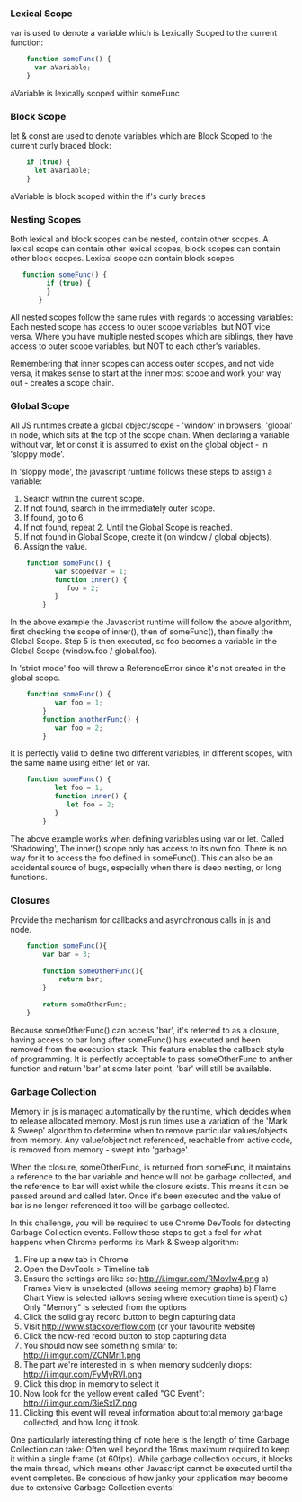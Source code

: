 ### Lexical Scope

var is used to denote a variable which is Lexically Scoped to the current
function:

```javascript
    function someFunc() {
      var aVariable;
    }
```

aVariable is lexically scoped within someFunc

### Block Scope

let & const are used to denote variables which are Block Scoped to the
current curly braced block:

```javascript
    if (true) {
      let aVariable;
    }
```

aVariable is block scoped within the if's curly braces

### Nesting Scopes

Both lexical and block scopes can be nested, contain other scopes. A lexical scope can contain other lexical scopes, block scopes can contain other block scopes. Lexical scope can contain block scopes
 
 ```javascript
    function someFunc() {
          if (true) {
          }
        }
```

All nested scopes follow the same rules with regards to accessing variables: Each nested scope has access to outer scope variables, but NOT vice versa. Where you have multiple nested scopes which are siblings, they have access to outer scope variables, but NOT to each other's variables.

Remembering that inner scopes can access outer scopes, and not vide versa, it makes sense to start at the inner most scope and work your way out - creates a scope chain.


### Global Scope

All JS runtimes create a global object/scope - 'window' in browsers, 'global' in node, which sits at the top of the scope chain. When declaring a variable without var, let or const it is assumed to exist on the global object - in 'sloppy mode'.

In 'sloppy mode', the javascript runtime follows these steps to assign a variable:

 1) Search within the current scope.
 2) If not found, search in the immediately outer scope.
 3) If found, go to 6.
 4) If not found, repeat 2. Until the Global Scope is reached.
 5) If not found in Global Scope, create it (on window / global objects).
 6) Assign the value.


```javascript
    function someFunc() {
           var scopedVar = 1;
           function inner() {
              foo = 2;
           }
        }
```

In the above example the Javascript runtime will follow the above algorithm, first checking the scope of inner(), then of someFunc(), then finally the Global Scope. Step 5 is then executed, so foo becomes a variable in the Global Scope (window.foo / global.foo).

In 'strict mode' foo will throw a ReferenceError since it's not created in the global scope.


```javascript
    function someFunc() {
           var foo = 1;
        }
        function anotherFunc() {
           var foo = 2;
        }
```

It is perfectly valid to define two different variables, in different scopes, with the same name using either let or var.


```javascript
    function someFunc() {
           let foo = 1;
           function inner() {
              let foo = 2;
           }
        }
```

The above example works when defining variables using var or let. Called 'Shadowing', The inner() scope only has access to its own foo. There is no way for it to access the foo defined in someFunc(). This can also be an accidental source of bugs, especially when there is deep nesting, or long functions.


### Closures

Provide the mechanism for callbacks and asynchronous calls in js and node.

```javascript
    function someFunc(){
	    var bar = 3;
	    
	    function someOtherFunc(){
	    	return bar;
	    }
	    
	    return someOtherFunc;
    }
```

Because someOtherFunc() can access 'bar', it's referred to as a closure, having access to bar long after someFunc() has executed and been removed from the execution stack. This feature enables the callback style of programming. It is perfectly acceptable to pass someOtherFunc to anther function and return 'bar' at some later point, 'bar' will still be available.


### Garbage Collection

Memory in js is managed automatically by the runtime, which decides when to release allocated memory. Most js run times use a variation of the 'Mark & Sweep' algorithm to determine when to remove particular values/objects from memory. Any value/object not referenced, reachable from active code, is removed from memory - swept into 'garbage'.

When the closure, someOtherFunc, is returned from someFunc, it maintains a reference to the bar variable and hence will not be garbage collected, and the reference to bar will exist while the closure exists. This means it can be passed around and called later. Once it's been executed and the value of bar is no longer referenced it too will be garbage collected.


In this challenge, you will be required to use Chrome DevTools for detecting
Garbage Collection events. Follow these steps to get a feel for what happens
when Chrome performs its Mark & Sweep algorithm:

1)  Fire up a new tab in Chrome
2)  Open the DevTools > Timeline tab
3)  Ensure the settings are like so: http://i.imgur.com/RMovIw4.png
  a) Frames View is unselected (allows seeing memory graphs)
  b) Flame Chart View is selected (allows seeing where execution time is spent)
  c) Only "Memory" is selected from the options
4)  Click the solid gray record button to begin capturing data
5)  Visit http://www.stackoverflow.com (or your favourite website)
6)  Click the now-red record button to stop capturing data
7)  You should now see something similar to: http://i.imgur.com/ZCNMrI1.png
8)  The part we're interested in is when memory suddenly drops:
    http://i.imgur.com/FyMyRVI.png
9)  Click this drop in memory to select it
10) Now look for the yellow event called "GC Event": http://i.imgur.com/3ieSxIZ.png
11) Clicking this event will reveal information about total memory garbage
    collected, and how long it took.

One particularly interesting thing of note here is the length of time Garbage
Collection can take: Often well beyond the 16ms maximum required to keep it
within a single frame (at 60fps). While garbage collection occurs, it blocks the
main thread, which means other Javascript cannot be executed until the event
completes. Be conscious of how janky your application may become due to
extensive Garbage Collection events!
